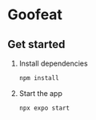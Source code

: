 # Goofeat

## Get started

1. Install dependencies

   ```bash
   npm install
   ```

2. Start the app

   ```bash
   npx expo start
   ```